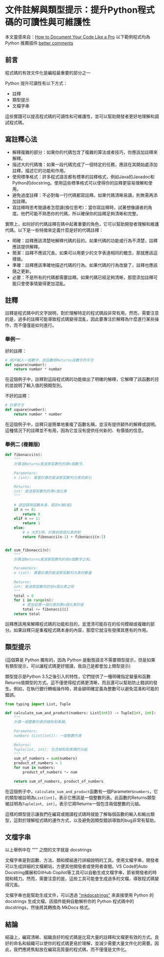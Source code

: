 # 文件註解與類型提示：提升Python程式碼的可讀性與可維護性

本文靈感來自：[How to Document Your Code Like a Pro](https://www.youtube.com/watch?v=L7Ry-Fiij-M)
以下範例程式均為 Python
推薦插件:[better comments](https://plugins.jetbrains.com/plugin/10850-better-comments/reviews)

## 前言

程式碼的有效文件化是編程最重要的部分之一

Python 提升可讀性有以下方式：

- 註釋
- 類型提示
- 文檔字串

這些實踐可以提高程式碼的可讀性和可維護性，並可以幫助開發者更好地理解和調試程式碼。

## 寫註釋心法

- 解釋複雜的部分：如果你的代碼包含了複雜的算法或者技巧，你應該加註釋來解釋。
- 描述大的代碼塊：如果一段代碼完成了一個特定的任務，應該在其開始處添加註釋，描述它的功能和作用。
- 使用標準格式：許多程式語言都有標準的註釋格式，例如Java的Javadoc和Python的docstring。使用這些標準格式可以使得你的註釋更容易理解和使用。
- 避免過度註釋：不必對每一行代碼都寫註釋。如果代碼清晰易讀，則無需再添加註釋。
- 寫註釋時思考閱讀者怎麼讀(換位思考)：當你寫註釋時，試著想像讀者的角度。他們可能不熟悉你的代碼，所以確保你的註釋足夠清晰和完整。

實際上，如何好的代碼註釋在碼中起著重要的角色，它可以幫助開發者理解和維護代碼。以下是一些特徵來定義什麼是好的代碼註釋：
- 明確：註釋應該清楚地解釋代碼的目的。如果代碼的功能或行為不清楚，註釋應該提供解釋。
- 簡潔：註釋不應該冗長。如果可以用更少的文字表達相同的概念，那就應該這樣做。
- 準確：註釋應該準確地描述代碼的行為。如果代碼的行為改變了，註釋也應該隨之更新。
- 必要：不是所有的代碼都需要註釋。如果代碼已經足夠清晰，那麼添加註釋可能只會使事情變得更加混亂。


## 註釋

註釋是程式碼中的文字說明，對於理解特定的程式碼段非常有用。然而，需要注意的是，過多的註釋可能導致程式碼變得混亂，因此要專注於解釋為什麼進行某些操作，而不僅僅是如何進行。

### 舉例一
好的註釋：

```python
# 用戶輸入一個數字，該函數將Returns該數字的平方
def square(number):
    return number * number
```

在這個例子中，註釋對這段程式碼的功能做出了明確的解釋，它解釋了該函數的目的並說明了輸入值的預期型別。

不好的註釋：

```python
# 計算平方
def square(number):
    return number * number
```

在這個例子中，註釋只是簡單地重複了函數名稱，並沒有提供額外的解釋或說明。這種情況下的註釋並不有用，因為它並沒有提供任何新的、有價值的信息。

### 舉例二 (複雜版)

```python
def fibonacci(n):
    """
    計算並Returns斐波那契數列的第n個數字。
    
    Parameters:
    n (int): 需要計算的斐波那契數列元素的索引
    
    Returns:
    int: 斐波那契數列的第n個元素
    """
        
    # 遞迴調用函數本身，直到n為0或1
    if n <= 0:
        return 0
    elif n == 1:
        return 1
    else:
        # n 大於1時，計算前兩個元素的和
        return fibonacci(n-1) + fibonacci(n-2)


def sum_fibonacci(n):
    """
    計算並Returns斐波那契數列的前n個數字之和。
    
    Parameters:
    n (int): 需要計算的斐波那契數列元素的數量
    
    Returns:
    int: 斐波那契數列的前n個元素之和
    """
    total = 0
    for i in range(n):
        # 累加從第一個元素到第n個元素的值
        total += fibonacci(i)
    return total
```

註釋應該用來解釋程式碼的功能和目的，並澄清可能存在的任何模糊或複雜的部分。如果註釋只是重複程式碼本身的內容，那麼它就沒有發揮其應有的作用。

## 類型提示
(這個算是 Python 獨有的，因為 Python 是動態語言不需要類型提示，但是如果有類型提示，可以讓程式碼更好閱讀，我自己是都會加上類型提示)

類型提示是Python 3.5之後引入的特性，它們提供了一種明確指定變量和函數Returns值類型的方式。這不僅使得程式碼更清晰，而且還可以幫助防止錯誤的發生。例如，在執行銀行轉帳操作時，將金額明確定義為整數可以避免混淆和可能的錯誤。

```python
from typing import List, Tuple

def calculate_sum_and_product(numbers: List[int]) -> Tuple[int, int]:
    """
    計算一個整數列表的總和和乘積。
    
    Parameters:
    numbers (List[int]): 一個整數列表
    
    Returns:
    Tuple[int, int]: 包含總和和乘積的元組
    """
    sum_of_numbers = sum(numbers)
    product_of_numbers = 1
    for num in numbers:
        product_of_numbers *= num
        
    return sum_of_numbers, product_of_numbers
```

在這個例子中，`calculate_sum_and_product`函數有一個Parameters`numbers`，它的類型被註明為`List[int]`，表示它應該是一個整數列表。此函數的Returns類型被註明為`Tuple[int, int]`，表示它將Returns一個包含兩個整數的元組。

這樣的類型提示讓我們在編寫或閱讀程式碼時就能了解每個函數的輸入和輸出類型，這對於理解程式碼的運作方式，以及避免因類型錯誤導致的bug非常有幫助。

## 文檔字串

以上舉例中在 """ 之間的文字就是 docstrings

文檔字串是對函數、方法、類和模組進行詳細說明的工具。使用文檔字串，開發者可以生成詳細的文檔網站，方便其他開發者或使用者查閱。VS Code的Auto Docstring擴展和GitHub Copilot等工具可以自動生成文檔字串，節省開發者的時間和精力。然而，需要注意的是，這些工具可能會生成過多的文檔，導致程式碼變得冗長。

文檔字串也能幫助生成文件，可以透過 ["mkdocstrings"](https://github.com/mkdocstrings/mkdocstrings) 來直接使用 Python 的 docstrings 生成文檔。該插件能夠自動解析你的 Python 程式碼中的 docstrings，然後將其轉換為 MkDocs 格式。

## 結論

結論上，編寫清晰、組織良好的程式碼是比寫大量的註釋和文檔更有效的方式。良好的命名和組織可以使你的程式碼更易於理解，並減少需要大量文件化的需要。因此，我們應將焦點放在編寫高質量的程式碼，而不僅僅是文件化。



